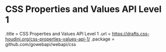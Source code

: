 # CSS Properties and Values API Level 1

.title = CSS Properties and Values API Level 1
.url = <https://drafts.css-houdini.org/css-properties-values-api-1/>
.package = github.com/gowebapi/webapi/css
